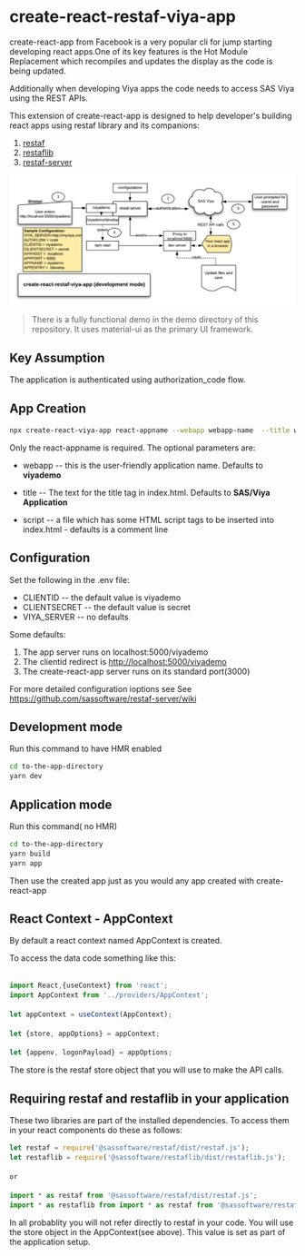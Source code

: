 # create-react-restaf-viya-app

create-react-app from Facebook is a very popular cli for jump starting developing react apps.One of its key features is the Hot Module Replacement which recompiles and updates the display as the code is being updated.

Additionally when developing Viya apps the code needs to access SAS Viya using the REST APIs.

This extension of create-react-app is designed to help developer's building react apps using restaf library and its companions:

1. [restaf](https://github.com/sassoftware/restaf/wiki)
2. [restaflib](https://github.com/sassoftware/restaf/wiki)
3. [restaf-server](https://github.com/sassoftware/restaf-server/wiki)

![create-react-restaf-viya](create-react-restaf-viya-app.png)

>There is a fully functional demo in the demo directory of this repository. It uses material-ui as the primary UI framework.

## Key Assumption

The application is authenticated using authorization_code flow.

## App Creation

```sh
npx create-react-viya-app react-appname --webapp webapp-name  --title webapp-title --script scriptTags-file
```

Only the react-appname is required.
The optional parameters are:

- webapp  -- this is the user-friendly application name. Defaults to **viyademo**

- title   -- The text for the title tag in index.html. Defaults to **SAS/Viya Application**

- script  -- a file which has some HTML script tags to be inserted into index.html - defaults is a comment line

## Configuration

Set the following in the .env file:

- CLIENTID  -- the default value is viyademo
- CLIENTSECRET -- the default value is secret
- VIYA_SERVER  -- no defaults

Some defaults:

1. The app server runs on localhost:5000/viyademo
2. The clientid redirect is <http://localhost:5000/viyademo>
3. The create-react-app server runs on its standard port(3000)

For more detailed configuration ioptions see
See <https://github.com/sassoftware/restaf-server/wiki>

## Development mode

Run this command to have HMR enabled

```sh
cd to-the-app-directory
yarn dev
```

## Application mode

Run this command( no HMR)

```sh
cd to-the-app-directory
yarn build
yarn app
```

Then use the created app just as you would any app created with create-react-app

## React Context - AppContext

By default a react context named AppContext is created.

To access the data code something like this:

```js

import React,{useContext} from 'react';
import AppContext from '../providers/AppContext';

let appContext = useContext(AppContext);

let {store, appOptions} = appContext;

let {appenv, logonPayload} = appOptions;

```

The store is the restaf store object that you will use to make the API calls.

## Requiring restaf and restaflib in your application

These two libraries are part of the installed dependencies. To access them in your react components do these as follows:

```js
let restaf = require('@sassoftware/restaf/dist/restaf.js');
let restaflib = require('@sassoftware/restaflib/dist/restaflib.js');

or

import * as restaf from '@sassoftware/restaf/dist/restaf.js';
import * as restaflib from import * as restaf from '@sassoftware/restaf/dist/restaflib.js';

```

In all probablity you will not refer directly to restaf in your code. You will use the store object in the AppContext(see above). This value is set as part of the application setup.
